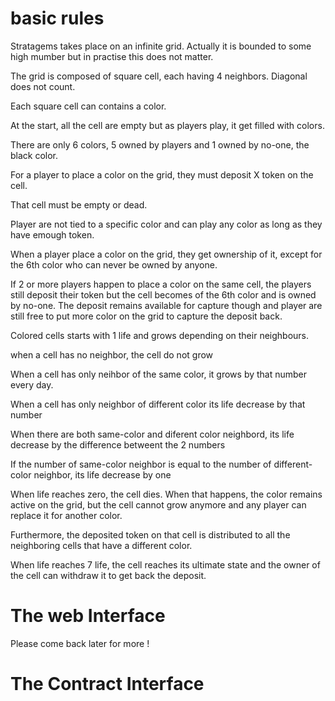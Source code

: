 # basic rules

Stratagems takes place on an infinite grid. Actually it is bounded to some high mumber but in practise this does not matter.

The grid is composed of square cell, each having 4 neighbors. Diagonal does not count.

Each square cell can contains a color.

At the start, all the cell are empty but as players play, it get filled  with colors.

There are only 6 colors, 5 owned by players and 1 owned by no-one, the black color.
 
For a player to place a color on the grid, they must deposit X token on the cell.

That cell must be empty or dead.

Player are not tied to a specific color and can play any color as long as they have emough token.

When a player place a color on the grid, they get ownership of it, except for the 6th color who can never be owned by anyone.

If 2 or more players happen to place a color on the same cell, the players still deposit their token but the cell becomes of the 6th color and is owned by no-one. The deposit remains available for capture though and player are still free to put more color on the grid to capture the deposit back.

Colored cells starts with 1 life and grows depending on their neighbours.

when a cell has no neighbor, the cell do not grow

When a cell has only neihbor of the same color, it grows by that number every day.

When a cell has only neighbor of different color its life decrease by that number

When there are both same-color and diferent color neighbord, its life decrease by the difference betweent the 2 numbers

If the number of same-color neighbor is equal to the number of different-color neighbor, its life decrease by one

When life reaches zero, the cell dies. When that happens, the color remains active on the grid, but the cell cannot grow anymore and any player can replace it for another color.

Furthermore, the deposited token on that cell is distributed to all the neighboring cells that have a different color.

When life reaches 7 life, the cell reaches its ultimate state and the owner of the cell can withdraw it to get back the deposit.


# The web Interface

Please come back later for more !


# The Contract Interface